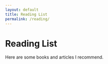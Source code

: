 ```yaml
---
layout: default
title: Reading List
permalink: /reading/
---
```


# Reading List

Here are some books and articles I recommend.